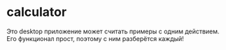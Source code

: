 # calculator
Это desktop приложение может считать примеры с одним действием. Его функционал прост, поэтому с ним разберётся каждый!
